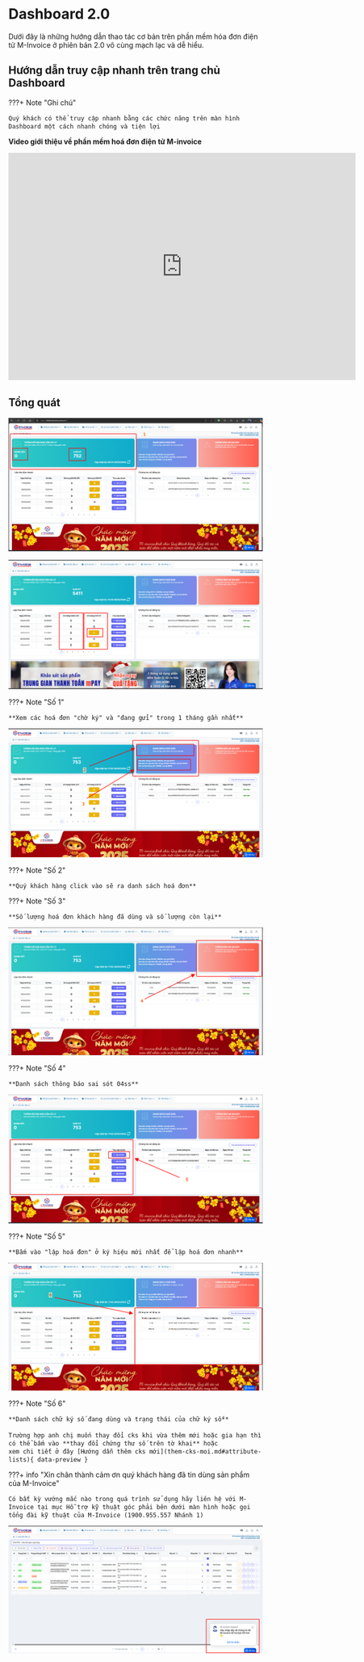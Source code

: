 # **Dashboard 2.0**

Dưới đây là những hướng dẫn thao tác cơ bản trên phần mềm hóa đơn điện tử M-Invoice ở phiên bản 2.0 vô cùng mạch lạc và dễ hiểu.

## **Hướng dẫn truy cập nhanh trên trang chủ Dashboard**

???+ Note "Ghi chú"

    Quý khách có thể truy cập nhanh bằng các chức năng trên màn hình Dashboard một cách nhanh chóng và tiện lợi

**Video giới thiệu về phần mềm hoá đơn điện tử M-invoice**

<iframe style="width: 43rem; height: 450px" src="https://www.youtube.com/embed/umLV8QLS9A4?si=Ov8UF3dCLRhXzkbf" title="YouTube video player" frameborder="0" allow="accelerometer; autoplay; clipboard-write; encrypted-media; gyroscope; picture-in-picture; web-share" referrerpolicy="strict-origin-when-cross-origin" allowfullscreen></iframe>

## **Tổng quát**

![Hình 1](../assets/images/invoice2/2.0_dash_1.png)

![Hình 6](../assets/images/invoice2/2.0_dash_6.png)

???+ Note "Số 1"

    **Xem các hoá đơn "chờ ký" và "đang gửi" trong 1 tháng gần nhất**

![Hình 2](../assets/images/invoice2/2.0_dash_2.png)

???+ Note "Số 2"

    **Quý khách hàng click vào sẽ ra danh sách hoá đơn**

???+ Note "Số 3"

    **Số lượng hoá đơn khách hàng đã dùng và số lượng còn lại**

![Hình 3](../assets/images/invoice2/2.0_dash_3.png)

???+ Note "Số 4"

    **Danh sách thông báo sai sót 04ss**

![Hình 4](../assets/images/invoice2/2.0_dash_4.png)

???+ Note "Số 5"

    **Bấm vào "lập hoá đơn" ở ký hiệu mới nhất để lập hoá đơn nhanh**

![Hình 5](../assets/images/invoice2/2.0_dash_5.png)

???+ Note "Số 6"

    **Danh sách chữ ký số đang dùng và trạng thái của chữ ký số**

    Trường hợp anh chị muốn thay đổi cks khi vừa thêm mới hoặc gia hạn thì có thể bấm vào **thay đổi chứng thư số trên tờ khai** hoặc
    xem chi tiết ở đây [Hướng dẫn thêm cks mới](them-cks-moi.md#attribute-lists){ data-preview }

???+ info "Xin chân thành cảm ơn quý khách hàng đã tin dùng sản phẩm của M-Invoice"

    Có bất kỳ vướng mắc nào trong quá trình sử dụng hãy liên hệ với M-Invoice tại mục Hỗ trợ kỹ thuật góc phải bên dưới màn hình hoặc gọi tổng đài kỹ thuật của M-Invoice (1900.955.557 Nhánh 1)

![Hình 8](../assets/images/invoice2/hotro.png)
